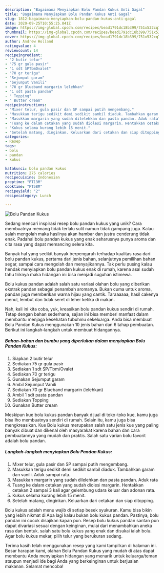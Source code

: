```yaml
---
description: "Bagaimana Menyiapkan Bolu Pandan Kukus Anti Gagal"
title: "Bagaimana Menyiapkan Bolu Pandan Kukus Anti Gagal"
slug: 1812-bagaimana-menyiapkan-bolu-pandan-kukus-anti-gagal
date: 2020-09-25T10:55:25.841Z
image: https://img-global.cpcdn.com/recipes/bead1791dc18b399/751x532cq70/bolu-pandan-kukus-foto-resep-utama.jpg
thumbnail: https://img-global.cpcdn.com/recipes/bead1791dc18b399/751x532cq70/bolu-pandan-kukus-foto-resep-utama.jpg
cover: https://img-global.cpcdn.com/recipes/bead1791dc18b399/751x532cq70/bolu-pandan-kukus-foto-resep-utama.jpg
author: Andrew Holland
ratingvalue: 4
reviewcount: 14
recipeingredient:
- "2 butir telur"
- "75 gr gula pasir"
- "1 sdt SPTbmOvalet"
- "70 gr terigu"
- "Sejumput garam"
- "Sejumput Vanili"
- "70 gr Blueband margarin lelehkan"
- "1 sdt pasta pandan"
- " Topping"
- " Butter cream"
recipeinstructions:
- "Mixer telur, gula pasir dan SP sampai putih mengembang."
- "Masukkan terigu sedikit demi sedikit sambil diaduk. Tambahkan garam dan vanili. Aduk sampai rata."
- "Masukkan margarin yang sudah dilelehkan dan pasta pandan. Aduk rata"
- "Tuang ke dalam cetakan yang sudah diolesi margarin. Hentakkan cetakan 2 sampai 3 kali agar gelembung udara keluar dan adonan rata."
- "Kukus selama kurang lebih 15 menit."
- "Setelah matang, dinginkan. Keluarkan dari cetakan dan siap ditopping."
categories:
- Resep
tags:
- bolu
- pandan
- kukus

katakunci: bolu pandan kukus 
nutrition: 275 calories
recipecuisine: Indonesian
preptime: "PT13M"
cooktime: "PT58M"
recipeyield: "2"
recipecategory: Lunch

---
```



![Bolu Pandan Kukus](https://img-global.cpcdn.com/recipes/bead1791dc18b399/751x532cq70/bolu-pandan-kukus-foto-resep-utama.jpg)

Sedang mencari inspirasi resep bolu pandan kukus yang unik? Cara membuatnya memang tidak terlalu sulit namun tidak gampang juga. Kalau salah mengolah maka hasilnya akan hambar dan justru cenderung tidak enak. Padahal bolu pandan kukus yang enak seharusnya punya aroma dan cita rasa yang dapat memancing selera kita.

Banyak hal yang sedikit banyak berpengaruh terhadap kualitas rasa dari bolu pandan kukus, pertama dari jenis bahan, selanjutnya pemilihan bahan segar, sampai cara mengolah dan menyajikannya. Tak perlu pusing kalau hendak menyiapkan bolu pandan kukus enak di rumah, karena asal sudah tahu triknya maka hidangan ini bisa menjadi suguhan istimewa.

Bolu kukus pandan adalah salah satu variasi olahan bolu yang diberikan ekstrak pandan sebagai penambah aromanya. Bukan cuma untuk aroma, pandan juga memberikan warna hijau yang cantik. Taraaaaaa, hasil cakenya menul, lembut dan tidak seret di leher ketika di makan.


Nah, kali ini kita coba, yuk, kreasikan bolu pandan kukus sendiri di rumah. Tetap dengan bahan sederhana, sajian ini bisa memberi manfaat dalam membantu menjaga kesehatan tubuhmu sekeluarga. Anda bisa membuat Bolu Pandan Kukus menggunakan 10 jenis bahan dan 6 tahap pembuatan. Berikut ini langkah-langkah untuk membuat hidangannya.

<!--inarticleads1-->

##### Bahan-bahan dan bumbu yang diperlukan dalam menyiapkan Bolu Pandan Kukus:

1. Siapkan 2 butir telur
1. Sediakan 75 gr gula pasir
1. Sediakan 1 sdt SP/Tbm/Ovalet
1. Sediakan 70 gr terigu
1. Gunakan Sejumput garam
1. Ambil Sejumput Vanili
1. Sediakan 70 gr Blueband margarin (lelehkan)
1. Ambil 1 sdt pasta pandan
1. Sediakan  Topping
1. Gunakan  Butter cream


Meskipun kue bolu kukus pandan banyak dijual di toko-toko kue, kamu juga bisa lho membuatnya sendiri di rumah. Selain itu, kamu juga bisa mengkreasikan. Kue Bolu kukus merupakan salah satu jenis kue yang paling banyak dibuat dan dikenal oleh masyarakat karena bahan dan cara pembuatannya yang mudah dan praktis. Salah satu varian bolu favorit adalah bolu pandan. 

<!--inarticleads2-->

##### Langkah-langkah menyiapkan Bolu Pandan Kukus:

1. Mixer telur, gula pasir dan SP sampai putih mengembang.
1. Masukkan terigu sedikit demi sedikit sambil diaduk. Tambahkan garam dan vanili. Aduk sampai rata.
1. Masukkan margarin yang sudah dilelehkan dan pasta pandan. Aduk rata
1. Tuang ke dalam cetakan yang sudah diolesi margarin. Hentakkan cetakan 2 sampai 3 kali agar gelembung udara keluar dan adonan rata.
1. Kukus selama kurang lebih 15 menit.
1. Setelah matang, dinginkan. Keluarkan dari cetakan dan siap ditopping.


Bolu kukus adalah menu wajib di setiap besek syukuran. Kamu bisa bikin yang lebih nikmat di Apa lagi kalau bukan bolu kukus pandan. Pastinya, bolu pandan ini cocok disajikan kapan pun. Resep bolu kukus pandan santan pun dapat divariasi sesuai dengan keinginan, mulai dari menambahkan aneka rasa dan bentuk. salah satu bolu kukus yang enak dan disukai ialah bolu. Agar bolu kukus mekar, pilih telur yang berukuran sedang. 

Terima kasih telah menggunakan resep yang kami tampilkan di halaman ini. Besar harapan kami, olahan Bolu Pandan Kukus yang mudah di atas dapat membantu Anda menyiapkan hidangan yang menarik untuk keluarga/teman ataupun menjadi ide bagi Anda yang berkeinginan untuk berjualan makanan. Selamat mencoba!
